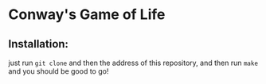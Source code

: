 # Conway's Game of Life

## Installation:
just run `git clone` and then the address of this repository, and then run
`make` and you should be good to go!

